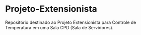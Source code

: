 # Projeto-Extensionista
Repositório destinado ao Projeto Extensionista para Controle de Temperatura em uma Sala CPD (Sala de Servidores).
